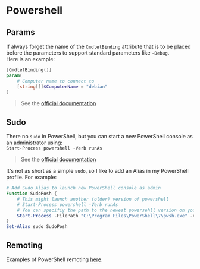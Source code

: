 # Powershell

## Params

If always forget the name of the `CmdletBinding` attribute that is to be placed before the parameters to support standard parameters like `-Debug`.  
Here is an example:  

```powershell
[CmdletBinding()]
param(
    # Computer name to connect to
    [string[]]$ComputerName = "debian"
)
```

> See the [official documentation](https://docs.microsoft.com/en-us/powershell/module/microsoft.powershell.core/about/about_functions_cmdletbindingattribute?view=powershell-7.1)  

## Sudo

There no `sudo` in PowerShell, but you can start a new PowerShell console as an administrator using:  
`Start-Process powershell -Verb runAs`  

> See the [official documentation](https://docs.microsoft.com/en-us/powershell/module/Microsoft.PowerShell.Management/Start-Process?view=powershell-7.1#example-5--start-powershell-as-an-administrator)  

It's not as short as a simple `sudo`, so I like to add an Alias in  my PowerShell profile. For example:  

```powershell
# Add Sudo Alias to launch new PowerShell console as admin
Function SudoPosh {
    # This might launch another (older) version of powershell
    # Start-Process powershell -Verb runAs
    # You can specifiy the path to the newest powersehll version on your system
    Start-Process -FilePath "C:\Program Files\PowerShell\7\pwsh.exe" -Verb runAs
}
Set-Alias sudo SudoPosh
```

## Remoting

Examples of PowerShell remoting [here](./remote/remoting.md).  
